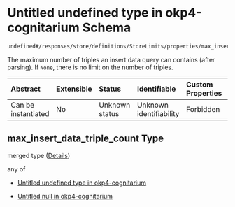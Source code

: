 # Untitled undefined type in okp4-cognitarium Schema

```txt
undefined#/responses/store/definitions/StoreLimits/properties/max_insert_data_triple_count
```

The maximum number of triples an insert data query can contains (after parsing). If `None`, there is no limit on the number of triples.

| Abstract            | Extensible | Status         | Identifiable            | Custom Properties | Additional Properties | Access Restrictions | Defined In                                                                     |
| :------------------ | :--------- | :------------- | :---------------------- | :---------------- | :-------------------- | :------------------ | :----------------------------------------------------------------------------- |
| Can be instantiated | No         | Unknown status | Unknown identifiability | Forbidden         | Allowed               | none                | [okp4-cognitarium.json\*](schema/okp4-cognitarium.json "open original schema") |

## max\_insert\_data\_triple\_count Type

merged type ([Details](okp4-cognitarium-responses-storeresponse-definitions-storelimits-properties-max_insert_data_triple_count.md))

any of

*   [Untitled undefined type in okp4-cognitarium](okp4-cognitarium-responses-storeresponse-definitions-storelimits-properties-max_insert_data_triple_count-anyof-0.md "check type definition")

*   [Untitled null in okp4-cognitarium](okp4-cognitarium-responses-storeresponse-definitions-storelimits-properties-max_insert_data_triple_count-anyof-1.md "check type definition")
